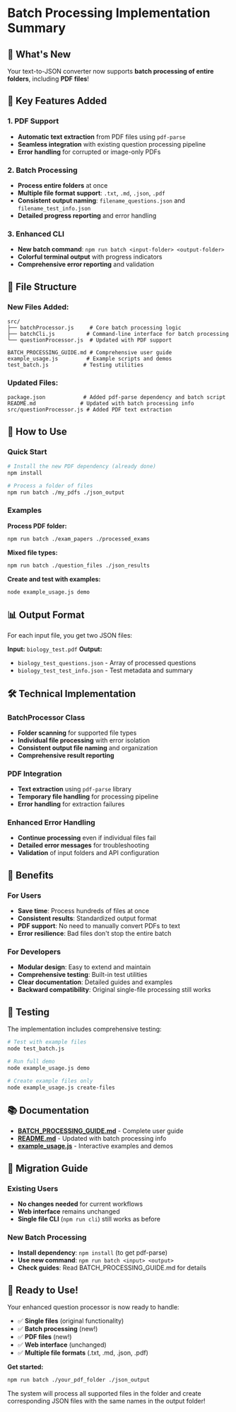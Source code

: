 # Batch Processing Implementation Summary

## 🎉 What's New

Your text-to-JSON converter now supports **batch processing of entire folders**, including **PDF files**! 

## 🚀 Key Features Added

### 1. PDF Support
- **Automatic text extraction** from PDF files using `pdf-parse`
- **Seamless integration** with existing question processing pipeline
- **Error handling** for corrupted or image-only PDFs

### 2. Batch Processing
- **Process entire folders** at once
- **Multiple file format support**: `.txt`, `.md`, `.json`, `.pdf`
- **Consistent output naming**: `filename_questions.json` and `filename_test_info.json`
- **Detailed progress reporting** and error handling

### 3. Enhanced CLI
- **New batch command**: `npm run batch <input-folder> <output-folder>`
- **Colorful terminal output** with progress indicators
- **Comprehensive error reporting** and validation

## 📁 File Structure

### New Files Added:
```
src/
├── batchProcessor.js     # Core batch processing logic
├── batchCli.js          # Command-line interface for batch processing
└── questionProcessor.js  # Updated with PDF support

BATCH_PROCESSING_GUIDE.md # Comprehensive user guide
example_usage.js         # Example scripts and demos
test_batch.js           # Testing utilities
```

### Updated Files:
```
package.json            # Added pdf-parse dependency and batch script
README.md              # Updated with batch processing info
src/questionProcessor.js # Added PDF text extraction
```

## 🔧 How to Use

### Quick Start
```bash
# Install the new PDF dependency (already done)
npm install

# Process a folder of files
npm run batch ./my_pdfs ./json_output
```

### Examples

**Process PDF folder:**
```bash
npm run batch ./exam_papers ./processed_exams
```

**Mixed file types:**
```bash
npm run batch ./question_files ./json_results
```

**Create and test with examples:**
```bash
node example_usage.js demo
```

## 📊 Output Format

For each input file, you get two JSON files:

**Input:** `biology_test.pdf`
**Output:**
- `biology_test_questions.json` - Array of processed questions
- `biology_test_test_info.json` - Test metadata and summary

## 🛠️ Technical Implementation

### BatchProcessor Class
- **Folder scanning** for supported file types
- **Individual file processing** with error isolation
- **Consistent output file naming** and organization
- **Comprehensive result reporting**

### PDF Integration
- **Text extraction** using `pdf-parse` library
- **Temporary file handling** for processing pipeline
- **Error handling** for extraction failures

### Enhanced Error Handling
- **Continue processing** even if individual files fail
- **Detailed error messages** for troubleshooting
- **Validation** of input folders and API configuration

## 🎯 Benefits

### For Users
- **Save time**: Process hundreds of files at once
- **Consistent results**: Standardized output format
- **PDF support**: No need to manually convert PDFs to text
- **Error resilience**: Bad files don't stop the entire batch

### For Developers
- **Modular design**: Easy to extend and maintain
- **Comprehensive testing**: Built-in test utilities
- **Clear documentation**: Detailed guides and examples
- **Backward compatibility**: Original single-file processing still works

## 🧪 Testing

The implementation includes comprehensive testing:

```bash
# Test with example files
node test_batch.js

# Run full demo
node example_usage.js demo

# Create example files only
node example_usage.js create-files
```

## 📚 Documentation

- **[BATCH_PROCESSING_GUIDE.md](BATCH_PROCESSING_GUIDE.md)** - Complete user guide
- **[README.md](README.md)** - Updated with batch processing info
- **[example_usage.js](example_usage.js)** - Interactive examples and demos

## 🔄 Migration Guide

### Existing Users
- **No changes needed** for current workflows
- **Web interface** remains unchanged
- **Single file CLI** (`npm run cli`) still works as before

### New Batch Processing
- **Install dependency**: `npm install` (to get pdf-parse)
- **Use new command**: `npm run batch <input> <output>`
- **Check guides**: Read BATCH_PROCESSING_GUIDE.md for details

## 🎉 Ready to Use!

Your enhanced question processor is now ready to handle:
- ✅ **Single files** (original functionality)
- ✅ **Batch processing** (new!)
- ✅ **PDF files** (new!)
- ✅ **Web interface** (unchanged)
- ✅ **Multiple file formats** (.txt, .md, .json, .pdf)

**Get started:**
```bash
npm run batch ./your_pdf_folder ./json_output
```

The system will process all supported files in the folder and create corresponding JSON files with the same names in the output folder!

